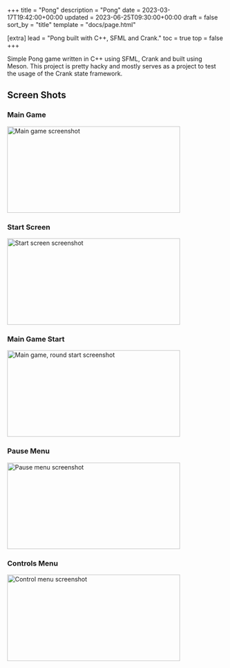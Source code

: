 +++
title = "Pong"
description = "Pong"
date = 2023-03-17T19:42:00+00:00
updated = 2023-06-25T09:30:00+00:00
draft = false
sort_by = "title"
template = "docs/page.html"

[extra]
lead = "Pong built with C++, SFML and Crank."
toc = true
top = false
+++

Simple Pong game written in C++ using SFML, Crank and built using Meson. This project is pretty hacky and mostly serves as a project to test the usage of the Crank state framework.

## Screen Shots

### Main Game

<img src="/imgs/projects/pong/main-game.png" alt="Main game screenshot" width="400" height="200">

### Start Screen

<img src="/imgs/projects/pong/start-screen.png" alt="Start screen screenshot" width="400" height="200">

### Main Game Start

<img src="/imgs/projects/pong/main-game-start.png" alt="Main game, round start screenshot" width="400" height="200">

### Pause Menu

<img src="/imgs/projects/pong/pause-menu.png" alt="Pause menu screenshot" width="400" height="200">

### Controls Menu

<img src="/imgs/projects/pong/control-menu.png" alt="Control menu screenshot" width="400" height="200">

